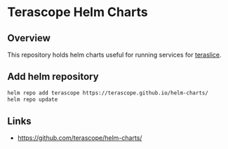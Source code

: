 # Terascope Helm Charts

## Overview

This repository holds helm charts useful for running services for [teraslice](https://github.com/terascope/teraslice).

## Add helm repository

```bash
helm repo add terascope https://terascope.github.io/helm-charts/
helm repo update
```

## Links

- <https://github.com/terascope/helm-charts/>
